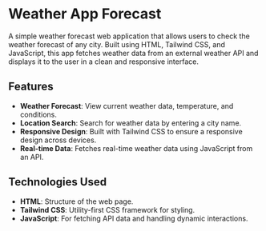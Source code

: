 # Weather App Forecast

A simple weather forecast web application that allows users to check the weather forecast of any city. Built using HTML, Tailwind CSS, and JavaScript, this app fetches weather data from an external weather API and displays it to the user in a clean and responsive interface.

## Features

- **Weather Forecast**: View current weather data, temperature, and conditions.
- **Location Search**: Search for weather data by entering a city name.
- **Responsive Design**: Built with Tailwind CSS to ensure a responsive design across devices.
- **Real-time Data**: Fetches real-time weather data using JavaScript from an API.

## Technologies Used

- **HTML**: Structure of the web page.
- **Tailwind CSS**: Utility-first CSS framework for styling.
- **JavaScript**: For fetching API data and handling dynamic interactions.


